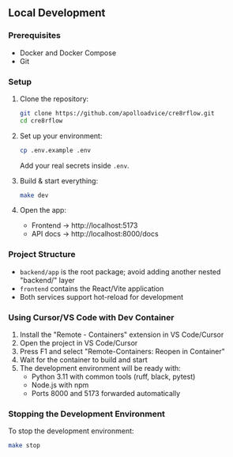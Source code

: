 ## Local Development

### Prerequisites

- Docker and Docker Compose
- Git

### Setup

1. Clone the repository:
   ```bash
   git clone https://github.com/apolloadvice/cre8rflow.git
   cd cre8rflow
   ```

2. Set up your environment:
   ```bash
   cp .env.example .env
   ```
   Add your real secrets inside `.env`.

3. Build & start everything:
   ```bash
   make dev
   ```

4. Open the app:
   - Frontend → http://localhost:5173
   - API docs → http://localhost:8000/docs

### Project Structure

- `backend/app` is the root package; avoid adding another nested "backend/" layer
- `frontend` contains the React/Vite application
- Both services support hot-reload for development

### Using Cursor/VS Code with Dev Container

1. Install the "Remote - Containers" extension in VS Code/Cursor
2. Open the project in VS Code/Cursor
3. Press F1 and select "Remote-Containers: Reopen in Container"
4. Wait for the container to build and start
5. The development environment will be ready with:
   - Python 3.11 with common tools (ruff, black, pytest)
   - Node.js with npm
   - Ports 8000 and 5173 forwarded automatically

### Stopping the Development Environment

To stop the development environment:
```bash
make stop
``` 